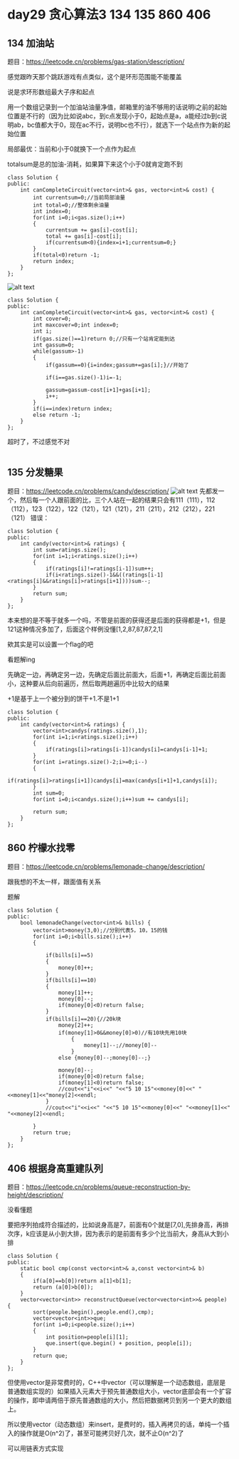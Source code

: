 # day29 贪心算法3 134 135 860 406

## 134 加油站
题目：https://leetcode.cn/problems/gas-station/description/

感觉跟昨天那个跳跃游戏有点类似，这个是环形范围能不能覆盖

说是求环形数组最大子序和起点

用一个数组记录到一个加油站油量净值，邮箱里的油不够用的话说明i之前的起始位置是不行的（因为比如说abc，到c点发现小于0，起始点是a，a能经过b到c说明ab，bc值都大于0，现在ac不行，说明bc也不行），就选下一个站点作为新的起始位置

局部最优：当前和小于0就换下一个点作为起点

totalsum是总的加油-消耗，如果算下来这个小于0就肯定跑不到
```
class Solution {
public:
    int canCompleteCircuit(vector<int>& gas, vector<int>& cost) {
        int currentsum=0;//当前局部油量
        int total=0;//整体剩余油量
        int index=0;
        for(int i=0;i<gas.size();i++)
        {
            currentsum += gas[i]-cost[i];
            total += gas[i]-cost[i];
            if(currentsum<0){index=i+1;currentsum=0;}
        }
        if(total<0)return -1;
        return index;
    }
};
```

![alt text](images/image-23.png)
```
class Solution {
public:
    int canCompleteCircuit(vector<int>& gas, vector<int>& cost) {
        int cover=0;
        int maxcover=0;int index=0;
        int i;
        if(gas.size()==1)return 0;//只有一个站肯定能到达
        int gassum=0;
        while(gassum>-1)
        {
            if(gassum==0){i=index;gassum+=gas[i];}//开始了

            if(i==gas.size()-1)i=-1;

            gassum=gassum-cost[i+1]+gas[i+1];
            i++;
        }
        if(i==index)return index;
        else return -1;
    }
};
```
超时了，不过感觉不对
```

```
## 135 分发糖果
题目：https://leetcode.cn/problems/candy/description/
![alt text](images/image-22.png)
先都发一个，然后每一个人跟前面的比，三个人站在一起的结果只会有111（111），112（112），123（122），122（121），121（121），211（211），212（212），221（121）
错误：
```
class Solution {
public:
    int candy(vector<int>& ratings) {
        int sum=ratings.size();
        for(int i=1;i<ratings.size();i++)
        {
            if(ratings[i]!=ratings[i-1])sum++;
            if(i<ratings.size()-1&&((ratings[i-1]<ratings[i]&&ratings[i]>ratings[i+1])))sum--;
        }
        return sum;
    }
};
```

本来想的是不等于就多一个吗，不管是前面的获得还是后面的获得都是+1，但是121这种情况多加了，后面这个样例没懂[1,2,87,87,87,2,1]

欸其实是可以设置一个flag的吧

看题解ing

先确定一边，再确定另一边，先确定后面比前面大，后面+1，再确定后面比前面小，这种要从后向前遍历，然后取两趟遍历中比较大的结果

+1是基于上一个被分到的饼干+1.不是1+1
```
class Solution {
public:
    int candy(vector<int>& ratings) {
        vector<int>candys(ratings.size(),1);
        for(int i=1;i<ratings.size();i++)
        {
            if(ratings[i]>ratings[i-1])candys[i]=candys[i-1]+1;
        }
        for(int i=ratings.size()-2;i>=0;i--)
        {
            if(ratings[i]>ratings[i+1])candys[i]=max(candys[i+1]+1,candys[i]);
        }
        int sum=0;
        for(int i=0;i<candys.size();i++)sum += candys[i];

        return sum;
    }
};
```
## 860 柠檬水找零
题目：https://leetcode.cn/problems/lemonade-change/description/

跟我想的不太一样，跟面值有关系

题解

```
class Solution {
public:
    bool lemonadeChange(vector<int>& bills) {
        vector<int>money(3,0);//分别代表5，10，15的钱
        for(int i=0;i<bills.size();i++)
        {

            if(bills[i]==5)
            {
                money[0]++;
            }
            if(bills[i]==10)
            {
                money[1]++;
                money[0]--;
                if(money[0]<0)return false;
            }
            if(bills[i]==20){//20k块
                money[2]++;
                if(money[1]>0&&money[0]>0)//有10块先用10块
                    {
                        money[1]--;//money[0]--
                    }
                else {money[0]--;money[0]--;}

                money[0]--;
                if(money[0]<0)return false;
                if(money[1]<0)return false;
                //cout<<"i"<<i<<" "<<"5 10 15"<<money[0]<<" "<<money[1]<<"money[2]<<endl;
            }
            //cout<<"i"<<i<<" "<<"5 10 15"<<money[0]<<" "<<money[1]<<" "<<money[2]<<endl;
            
        }
        return true;
    }
}; 
```
## 406 根据身高重建队列
题目：https://leetcode.cn/problems/queue-reconstruction-by-height/description/

没看懂题

要把序列拍成符合描述的，比如说身高是7，前面有0个就是[7,0],先排身高，再排次序，k应该是从小到大排，因为表示的是前面有多少个比当前大，身高从大到小排

```
class Solution {
public:
    static bool cmp(const vector<int>& a,const vector<int>& b)
    {
        if(a[0]==b[0])return a[1]<b[1];
        return (a[0]>b[0]);
    }
    vector<vector<int>> reconstructQueue(vector<vector<int>>& people) {
        sort(people.begin(),people.end(),cmp);
        vector<vector<int>>que;
        for(int i=0;i<people.size();i++)
        {
            int position=people[i][1];
            que.insert(que.begin() + position, people[i]);
        }
        return que;
    }
};
```

但使用vector是非常费时的，C++中vector（可以理解是一个动态数组，底层是普通数组实现的）如果插入元素大于预先普通数组大小，vector底部会有一个扩容的操作，即申请两倍于原先普通数组的大小，然后把数据拷贝到另一个更大的数组上。

所以使用vector（动态数组）来insert，是费时的，插入再拷贝的话，单纯一个插入的操作就是O(n^2)了，甚至可能拷贝好几次，就不止O(n^2)了


可以用链表方式实现